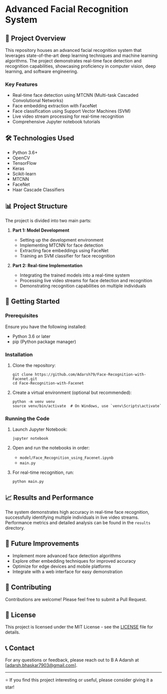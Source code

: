 # Advanced Facial Recognition System

## 🚀 Project Overview

This repository houses an advanced facial recognition system that leverages state-of-the-art deep learning techniques and machine learning algorithms. The project demonstrates real-time face detection and recognition capabilities, showcasing proficiency in computer vision, deep learning, and software engineering.

### Key Features

- Real-time face detection using MTCNN (Multi-task Cascaded Convolutional Networks)
- Face embedding extraction with FaceNet
- Face classification using Support Vector Machines (SVM)
- Live video stream processing for real-time recognition
- Comprehensive Jupyter notebook tutorials

## 🛠️ Technologies Used

- Python 3.6+
- OpenCV
- TensorFlow
- Keras
- Scikit-learn
- MTCNN
- FaceNet
- Haar Cascade Classifiers

## 📊 Project Structure

The project is divided into two main parts:

1. **Part 1: Model Development**
   - Setting up the development environment
   - Implementing MTCNN for face detection
   - Extracting face embeddings using FaceNet
   - Training an SVM classifier for face recognition

2. **Part 2: Real-time Implementation**
   - Integrating the trained models into a real-time system
   - Processing live video streams for face detection and recognition
   - Demonstrating recognition capabilities on multiple individuals

## 🚀 Getting Started

### Prerequisites

Ensure you have the following installed:
- Python 3.6 or later
- pip (Python package manager)

### Installation

1. Clone the repository:
   ```
   git clone https://github.com/Adarsh79/Face-Recognition-with-Facenet.git
   cd Face-Recognition-with-Facenet
   ```

2. Create a virtual environment (optional but recommended):
   ```
   python -m venv venv
   source venv/bin/activate  # On Windows, use `venv\Scripts\activate`
   ```

### Running the Code

1. Launch Jupyter Notebook:
   ```
   jupyter notebook
   ```

2. Open and run the notebooks in order:
   - `model/Face_Recognition_using_Facenet.ipynb`
   - `main.py`

3. For real-time recognition, run:
   ```
   python main.py
   ```

## 📈 Results and Performance

The system demonstrates high accuracy in real-time face recognition, successfully identifying multiple individuals in live video streams. Performance metrics and detailed analysis can be found in the `results` directory.

## 🔬 Future Improvements

- Implement more advanced face detection algorithms
- Explore other embedding techniques for improved accuracy
- Optimize for edge devices and mobile platforms
- Integrate with a web interface for easy demonstration

## 🤝 Contributing

Contributions are welcome! Please feel free to submit a Pull Request.

## 📄 License

This project is licensed under the MIT License - see the [LICENSE](LICENSE) file for details.

## 📞 Contact

For any questions or feedback, please reach out to B A Adarsh at [adarsh.bhaskar7903@gmail.com].

---

⭐️ If you find this project interesting or useful, please consider giving it a star!